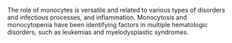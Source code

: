 The role of monocytes is versatile and related to various types of disorders and infectious processes, and inflammation. Monocytosis and monocytopenia have been identifying factors in multiple hematologic disorders, such as leukemias and myelodysplastic syndromes.